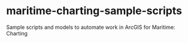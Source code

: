 # maritime-charting-sample-scripts
Sample scripts and models to automate work in ArcGIS for Maritime: Charting
